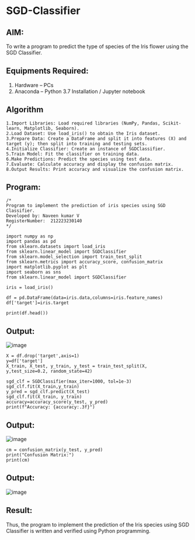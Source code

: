 # SGD-Classifier
## AIM:
To write a program to predict the type of species of the Iris flower using the SGD Classifier.

## Equipments Required:
1. Hardware – PCs
2. Anaconda – Python 3.7 Installation / Jupyter notebook

## Algorithm
```
1.Import Libraries: Load required libraries (NumPy, Pandas, Scikit-learn, Matplotlib, Seaborn).
2.Load Dataset: Use load_iris() to obtain the Iris dataset.
3.Prepare Data: Create a DataFrame and split it into features (X) and target (y); then split into training and testing sets.
4.Initialize Classifier: Create an instance of SGDClassifier.
5.Train Model: Fit the classifier on training data.
6.Make Predictions: Predict the species using test data.
7.Evaluate: Calculate accuracy and display the confusion matrix.
8.Output Results: Print accuracy and visualize the confusion matrix.
```
## Program:
```
/*
Program to implement the prediction of iris species using SGD Classifier.
Developed by: Naveen kumar V
RegisterNumber:  212223230140
*/
```
```
import numpy as np
import pandas as pd
from sklearn.datasets import load_iris
from sklearn.linear_model import SGDClassifier
from sklearn.model_selection import train_test_split
from sklearn.metrics import accuracy_score, confusion_matrix
import matplotlib.pyplot as plt
import seaborn as sns
from sklearn.linear_model import SGDClassifier
```
```
iris = load_iris()
```
```
df = pd.DataFrame(data=iris.data,columns=iris.feature_names)
df['target']=iris.target
```
```
print(df.head())
```
## Output:
![image](https://github.com/user-attachments/assets/71a66a3e-154b-49b5-803b-4aed0f733e74)


```
X = df.drop('target',axis=1)
y=df['target']
X_train, X_test, y_train, y_test = train_test_split(X, y,test_size=0.2, random_state=42)
```
```
sgd_clf = SGDClassifier(max_iter=1000, tol=1e-3)
sgd_clf.fit(X_train,y_train)
y_pred = sgd_clf.predict(X_test)
sgd_clf.fit(X_train, y_train)
accuracy=accuracy_score(y_test, y_pred)
print(f"Accuracy: {accuracy:.3f}")
```
## Output:
![image](https://github.com/user-attachments/assets/c0b98cba-1bbe-40f9-b55d-aea197a3230d)

```
cm = confusion_matrix(y_test, y_pred) 
print("Confusion Matrix:")
print(cm)
```
## Output:
![image](https://github.com/user-attachments/assets/827c4843-afa6-48f2-a12b-f0614c5a8c79)



## Result:
Thus, the program to implement the prediction of the Iris species using SGD Classifier is written and verified using Python programming.
